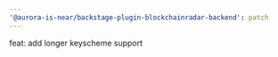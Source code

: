 ```yaml
---
'@aurora-is-near/backstage-plugin-blockchainradar-backend': patch
---
```


feat: add longer keyscheme support
